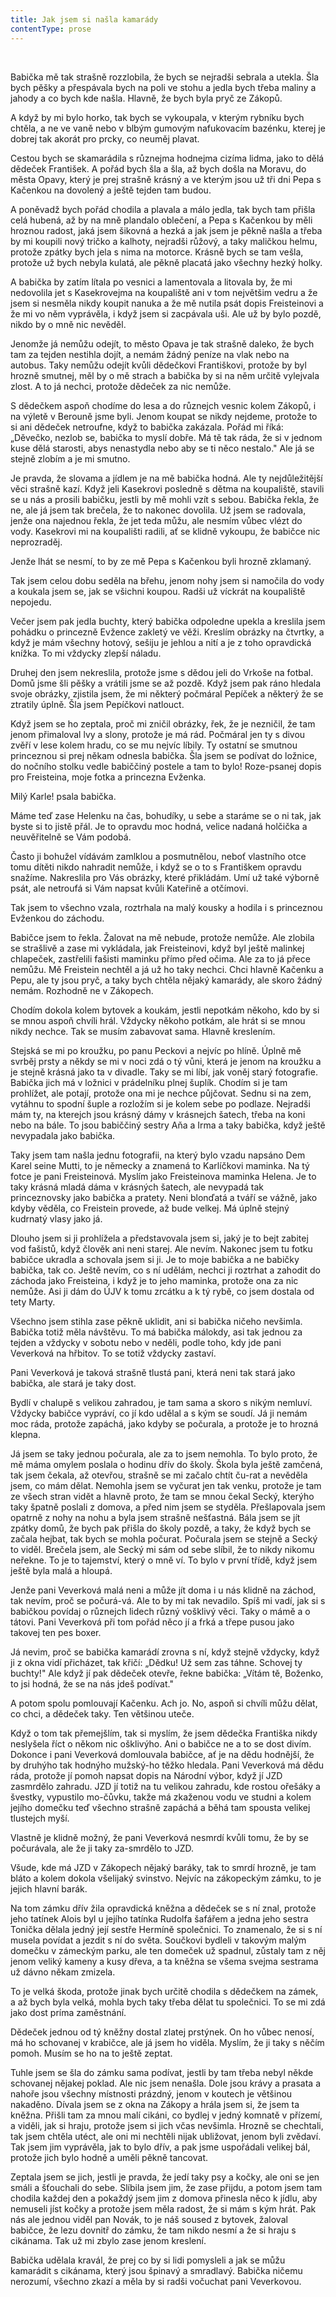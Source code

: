 ```yaml
---
title: Jak jsem si našla kamarády
contentType: prose
---
```


 

Babička mě tak strašně rozzlobila, že bych se nejradši sebrala a utekla. Šla bych pěšky a přespávala bych na poli ve stohu a jedla bych třeba maliny a jahody a co bych kde našla. Hlavně, že bych byla pryč ze Zákopů.

A když by mi bylo horko, tak bych se vykoupala, v kterým rybníku bych chtěla, a ne ve vaně nebo v blbým gumovým nafukovacím bazénku, kterej je dobrej tak akorát pro prcky, co neuměj plavat.

Cestou bych se skamarádila s různejma hodnejma cizíma lidma, jako to dělá dědeček František. A pořád bych šla a šla, až bych došla na Moravu, do města Opavy, který je prej strašně krásný a ve kterým jsou už tři dni Pepa s Kačenkou na dovolený a ještě tejden tam budou.

A poněvadž bych pořád chodila a plavala a málo jedla, tak bych tam přišla celá hubená, až by na mně plandalo oblečení, a Pepa s Kačenkou by měli hroznou radost, jaká jsem šikovná a hezká a jak jsem je pěkně našla a třeba by mi koupili nový tričko a kalhoty, nejradši růžový, a taky maličkou helmu, protože zpátky bych jela s nima na motorce. Krásně bych se tam vešla, protože už bych nebyla kulatá, ale pěkně placatá jako všechny hezký holky.

A babička by zatím lítala po vesnici a lamentovala a litovala by, že mi nedovolila jet s Kasekrovejma na koupaliště ani v tom největšim vedru a že jsem si nesměla nikdy koupit nanuka a že mě nutila psát dopis Freisteinovi a že mi vo něm vyprávěla, i když jsem si zacpávala uši. Ale už by bylo pozdě, nikdo by o mně nic nevěděl.

Jenomže já nemůžu odejít, to město Opava je tak strašně daleko, že bych tam za tejden nestihla dojít, a nemám žádný peníze na vlak nebo na autobus. Taky nemůžu odejít kvůli dědečkovi Františkovi, protože by byl hrozně smutnej, měl by o mě strach a babička by si na něm určitě vylejvala zlost. A to já nechci, protože dědeček za nic nemůže.

S dědečkem aspoň chodíme do lesa a do různejch vesnic kolem Zákopů, i na výletě v Berouně jsme byli. Jenom koupat se nikdy nejdeme, protože to si ani dědeček netroufne, když to babička zakázala. Pořád mi říká: „Děvečko, nezlob se, babička to myslí dobře. Má tě tak ráda, že si v jednom kuse dělá starosti, abys nenastydla nebo aby se ti něco nestalo." Ale já se stejně zlobím a je mi smutno.

Je pravda, že slovama a jídlem je na mě babička hodná. Ale ty nejdůležitější věci strašně kazí. Když jeli Kasekrovi posledně s dětma na koupaliště, stavili se u nás a prosili babičku, jestli by mě mohli vzít s sebou. Babička řekla, že ne, ale já jsem tak brečela, že to nakonec dovolila. Už jsem se radovala, jenže ona najednou řekla, že jet teda můžu, ale nesmím vůbec vlézt do vody. Kasekrovi mi na koupališti radili, ať se klidně vykoupu, že babičce nic neprozraděj.

Jenže lhát se nesmí, to by ze mě Pepa s Kačenkou byli hrozně zklamaný.

Tak jsem celou dobu seděla na břehu, jenom nohy jsem si namočila do vody a koukala jsem se, jak se všichni koupou. Radši už víckrát na koupaliště nepojedu.

Večer jsem pak jedla buchty, který babička odpoledne upekla a kreslila jsem pohádku o princezně Evžence zakletý ve věži. Kreslím obrázky na čtvrtky, a když je mám všechny hotový, sešiju je jehlou a nití a je z toho opravdická knížka. To mi vždycky zlepší náladu.

Druhej den jsem nekreslila, protože jsme s dědou jeli do Vrkoše na fotbal. Domů jsme šli pěšky a vrátili jsme se až pozdě. Když jsem pak ráno hledala svoje obrázky, zjistila jsem, že mi některý počmáral Pepíček a některý že se ztratily úplně. Šla jsem Pepíčkovi natlouct.

Když jsem se ho zeptala, proč mi zničil obrázky, řek, že je nezničil, že tam jenom přimaloval lvy a slony, protože je má rád. Počmáral jen ty s divou zvěří v lese kolem hradu, co se mu nejvíc líbily. Ty ostatní se smutnou princeznou si prej někam odnesla babička. Šla jsem se podívat do ložnice, do nočního stolku vedle babiččiný postele a tam to bylo! Roze-psanej dopis pro Freisteina, moje fotka a princezna Evženka.

Milý Karle! psala babička.

Máme teď zase Helenku na čas, bohudíky, u sebe a staráme se o ni tak, jak byste si to jistě přál. Je to opravdu moc hodná, velice nadaná holčička a neuvěřitelně se Vám podobá.

Často ji bohužel vídávám zamlklou a posmutnělou, neboť vlastního otce tomu dítěti nikdo nahradit nemůže, i když se o to s Františkem opravdu snažíme. Nakreslila pro Vás obrázky, které přikládám. Umí už také výborně psát, ale netroufá si Vám napsat kvůli Kateřině a otčímovi.

Tak jsem to všechno vzala, roztrhala na malý kousky a hodila i s princeznou Evženkou do záchodu.

Babičce jsem to řekla. Žalovat na mě nebude, protože nemůže. Ale zlobila se strašlivě a zase mi vykládala, jak Freisteinovi, když byl ještě malinkej chlapeček, zastřelili fašisti maminku přímo před očima. Ale za to já přece nemůžu. Mě Freistein nechtěl a já už ho taky nechci. Chci hlavně Kačenku a Pepu, ale ty jsou pryč, a taky bych chtěla nějaký kamarády, ale skoro žádný nemám. Rozhodně ne v Zákopech.

Chodím dokola kolem bytovek a koukám, jestli nepotkám někoho, kdo by si se mnou aspoň chvíli hrál. Vždycky někoho potkám, ale hrát si se mnou nikdy nechce. Tak se musím zabavovat sama. Hlavně kreslením.

Stejská se mi po kroužku, po panu Peckovi a nejvíc po hlíně. Úplně mě svrběj prsty a někdy se mi v noci zdá o tý vůni, která je jenom na kroužku a je stejně krásná jako ta v divadle. Taky se mi líbí, jak voněj starý fotografie. Babička jich má v ložnici v prádelníku plnej šuplík. Chodím si je tam prohlížet, ale potají, protože ona mi je nechce půjčovat. Sednu si na zem, vytáhnu to spodní šuple a rozložím si je kolem sebe po podlaze. Nejradši mám ty, na kterejch jsou krásný dámy v krásnejch šatech, třeba na koni nebo na bále. To jsou babiččiný sestry Aňa a Irma a taky babička, když ještě nevypadala jako babička.

Taky jsem tam našla jednu fotografii, na který bylo vzadu napsáno Dem Karel seine Mutti, to je německy a znamená to Karlíčkovi maminka. Na tý fotce je pani Freisteinová. Myslím jako Freisteinova maminka Helena. Je to taky krásná mladá dáma v krásných šatech, ale nevypadá tak princeznovsky jako babička a pratety. Neni blonďatá a tváří se vážně, jako kdyby věděla, co Freistein provede, až bude velkej. Má úplně stejný kudrnatý vlasy jako já.

Dlouho jsem si ji prohlížela a představovala jsem si, jaký je to bejt zabitej vod fašistů, když člověk ani neni starej. Ale nevím. Nakonec jsem tu fotku babičce ukradla a schovala jsem si ji. Je to moje babička a ne babičky babička, tak co. Ještě nevím, co s ní udělám, nechci ji roztrhat a zahodit do záchoda jako Freisteina, i když je to jeho maminka, protože ona za nic nemůže. Asi ji dám do ÚJV k tomu zrcátku a k tý rybě, co jsem dostala od tety Marty.

Všechno jsem stihla zase pěkně uklidit, ani si babička ničeho nevšimla. Babička totiž měla návštěvu. To má babička málokdy, asi tak jednou za tejden a vždycky v sobotu nebo v neděli, podle toho, kdy jde pani Veverková na hřbitov. To se totiž vždycky zastaví.

Pani Veverková je taková strašně tlustá pani, která neni tak stará jako babička, ale stará je taky dost.

Bydlí v chalupě s velikou zahradou, je tam sama a skoro s nikým nemluví. Vždycky babičce vypráví, co jí kdo udělal a s kým se soudí. Já ji nemám moc ráda, protože zapáchá, jako kdyby se počurala, a protože je to hrozná klepna.

Já jsem se taky jednou počurala, ale za to jsem nemohla. To bylo proto, že mě máma omylem poslala o hodinu dřív do školy. Škola byla ještě zamčená, tak jsem čekala, až otevřou, strašně se mi začalo chtít ču-rat a nevěděla jsem, co mám dělat. Nemohla jsem se vyčurat jen tak venku, protože je tam ze všech stran vidět a hlavně proto, že tam se mnou čekal Secký, kterýho taky špatně poslali z domova, a před nim jsem se styděla. Přešlapovala jsem opatrně z nohy na nohu a byla jsem strašně nešťastná. Bála jsem se jít zpátky domů, že bych pak přišla do školy pozdě, a taky, že když bych se začala hejbat, tak bych se mohla počurat. Počurala jsem se stejně a Secký to viděl. Brečela jsem, ale Secký mi sám od sebe slíbil, že to nikdy nikomu neřekne. To je to tajemství, který o mně ví. To bylo v první třídě, když jsem ještě byla malá a hloupá.

Jenže pani Veverková malá neni a může jít doma i u nás klidně na záchod, tak nevím, proč se počurá-vá. Ale to by mi tak nevadilo. Spíš mi vadí, jak si s babičkou povídaj o různejch lidech různý vošklivý věci. Taky o mámě a o tátovi. Pani Veverková při tom pořád něco jí a frká a třepe pusou jako takovej ten pes boxer.

Já nevim, proč se babička kamarádí zrovna s ní, když stejně vždycky, když ji z okna vidí přicházet, tak křičí: „Dědku! Už sem zas táhne. Schovej ty buchty!" Ale když jí pak dědeček otevře, řekne babička: „Vítám tě, Boženko, to jsi hodná, že se na nás jdeš podívat."

A potom spolu pomlouvají Kačenku. Ach jo. No, aspoň si chvíli můžu dělat, co chci, a dědeček taky. Ten většinou uteče.

Když o tom tak přemejšlím, tak si myslím, že jsem dědečka Františka nikdy neslyšela říct o někom nic ošklivýho. Ani o babičce ne a to se dost divím. Dokonce i pani Veverková domlouvala babičce, ať je na dědu hodnější, že by druhýho tak hodnýho mužský-ho těžko hledala. Pani Veverková má dědu ráda, protože jí pomoh napsat dopis na Národní výbor, když jí JZD zasmrdělo zahradu. JZD jí totiž na tu velikou zahradu, kde rostou ořešáky a švestky, vypustilo mo-čůvku, takže má zkaženou vodu ve studni a kolem jejího domečku teď všechno strašně zapáchá a běhá tam spousta velikej tlustejch myší.

Vlastně je klidně možný, že pani Veverková nesmrdí kvůli tomu, že by se počurávala, ale že ji taky za-smrdělo to JZD.

Všude, kde má JZD v Zákopech nějaký baráky, tak to smrdí hrozně, je tam bláto a kolem dokola všelijaký svinstvo. Nejvíc na zákopeckým zámku, to je jejich hlavní barák.

Na tom zámku dřív žila opravdická kněžna a dědeček se s ní znal, protože jeho tatínek Alois byl u jejího tatínka Rudolfa šafářem a jedna jeho sestra Tonička dělala jedný její sestře Hermíně společnici. To znamenalo, že si s ní musela povídat a jezdit s ní do světa. Součkovi bydleli v takovým malým domečku v zámeckým parku, ale ten domeček už spadnul, zůstaly tam z něj jenom veliký kameny a kusy dřeva, a ta kněžna se všema svejma sestrama už dávno někam zmizela.

To je velká škoda, protože jinak bych určitě chodila s dědečkem na zámek, a až bych byla velká, mohla bych taky třeba dělat tu společnici. To se mi zdá jako dost príma zaměstnání.

Dědeček jednou od tý kněžny dostal zlatej prstýnek. On ho vůbec nenosí, má ho schovanej v krabičce, ale já jsem ho viděla. Myslím, že ji taky s něčím pomoh. Musím se ho na to ještě zeptat.

Tuhle jsem se šla do zámku sama podívat, jestli by tam třeba nebyl někde schovanej nějakej poklad. Ale nic jsem nenašla. Dole jsou krávy a prasata a nahoře jsou všechny místnosti prázdný, jenom v koutech je většinou nakaděno. Dívala jsem se z okna na Zákopy a hrála jsem si, že jsem ta kněžna. Přišli tam za mnou malí cikáni, co bydlej v jedný komnatě v přízemí, a viděli, jak si hraju, protože jsem si jich včas nevšimla. Hrozně se chechtali, tak jsem chtěla utéct, ale oni mi nechtěli nijak ubližovat, jenom byli zvědaví. Tak jsem jim vyprávěla, jak to bylo dřív, a pak jsme uspořádali velikej bál, protože jich bylo hodně a uměli pěkně tancovat.

Zeptala jsem se jich, jestli je pravda, že jedí taky psy a kočky, ale oni se jen smáli a šťouchali do sebe. Slíbila jsem jim, že zase přijdu, a potom jsem tam chodila každej den a pokaždý jsem jim z domova přinesla něco k jídlu, aby nemuseli jíst kočky a protože jsem měla radost, že si mám s kým hrát. Pak nás ale jednou viděl pan Novák, to je náš soused z bytovek, žaloval babičce, že lezu dovnitř do zámku, že tam nikdo nesmí a že si hraju s cikánama. Tak už mi zbylo zase jenom kreslení.

Babička udělala kravál, že prej co by si lidi pomysleli a jak se můžu kamarádit s cikánama, který jsou špinavý a smradlavý. Babička ničemu nerozumí, všechno zkazí a měla by si radši vočuchat pani Veverkovou.
